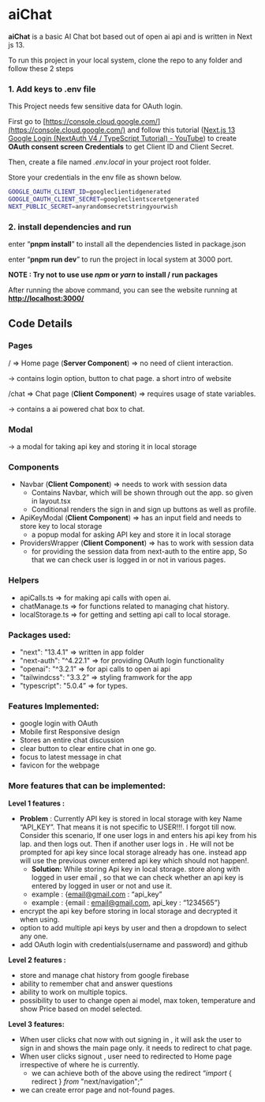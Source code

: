 # aiChat

**aiChat** is a basic AI Chat bot based out of open ai api and is written in Next js 13. 

To run this project in your local system, clone the repo to any folder and follow these 2 steps

### 1. Add keys to .env file

This Project needs few sensitive data for OAuth login.  

First go to [https://console.cloud.google.com/](https://console.cloud.google.com/) and follow this tutorial ([Next.js 13 Google Login (NextAuth V4 / TypeScript Tutorial) - YouTube](https://www.youtube.com/watch?v=6lCXM11Tgyg&t=1s)) to create **OAuth consent screen Credentials** to get Client ID and Client Secret. 

Then, create a file named *.env.local* in your project root folder.

Store your credentials in the env file as shown below.

```bash
GOOGLE_OAUTH_CLIENT_ID=googleclientidgenerated
GOOGLE_OAUTH_CLIENT_SECRET=googleclientsceretgenerated
NEXT_PUBLIC_SECRET=anyrandomsecretstringyourwish
```

### 2. install dependencies and run

enter  “**pnpm install**” to install all the dependencies listed in package.json

enter “**pnpm run dev**” to run the project in local system at 3000 port.

**NOTE : Try not to use use *npm* or *yarn* to install / run packages**

After running the above command, you can see the website running at **[http://localhost:3000/](http://localhost:3000/)**

## Code Details

### Pages

/ ⇒ Home page (**Server Component**) ⇒ no need of client interaction.

→ contains login option, button to chat page. a short intro of website

/chat ⇒ Chat page (**Client Component**) ⇒ requires usage of state variables.

→ contains a ai powered chat box to chat.

### Modal

→ a modal for taking api key and storing it in local storage

### Components

- Navbar (**Client Component**) ⇒ needs to work with session data
    - Contains Navbar, which will be shown through out the app. so given in layout.tsx
    - Conditional renders the sign in and sign up buttons as well as profile.
- ApiKeyModal (**Client Component**) ⇒ has an input field and needs to store key to local storage
    - a popup modal for asking API key and store it in local storage
- ProvidersWrapper (**Client Component**) ⇒ has to work with session data
    - for providing the session data from next-auth to the entire app, So that we can check user is logged in or not in various pages.

### Helpers

- apiCalls.ts ⇒ for making api calls with open ai.
- chatManage.ts ⇒ for functions related to managing chat history.
- localStorage.ts ⇒ for getting and setting api call to local storage.

### Packages used:

- "next": "13.4.1" ⇒ written in app folder
- "next-auth": "^4.22.1" ⇒ for providing OAuth login functionality
- "openai": "^3.2.1” ⇒ for api calls to open ai api
- "tailwindcss": "3.3.2” ⇒ styling framwork for the app
- "typescript": "5.0.4” ⇒ for types.

### Features Implemented:

- google login with OAuth
- Mobile first Responsive design
- Stores an entire chat discussion
- clear button to clear entire chat in one go.
- focus to latest message in chat
- favicon for the webpage

### More features that can be implemented:

**Level 1 features :**

- **Problem** : Currently API key is stored in local storage with key Name “API_KEY”. That means it is not specific to USER!!!. I forgot till now. Consider this scenario, If one user logs in and enters his api key from his lap. and then logs out. Then if another user logs in . He will not be prompted for api key since local storage already has one. instead app will use the previous owner entered api key which should not happen!.
    - **Solution:** While storing Api key in local storage. store along with logged in user email , so that we can check whether an api key is entered by logged in user or not and use it.
    - example : {email@gmail.com : “api_key”
    - example : {email : email@gmail.com, api_key : “1234565”}
- encrypt the api key before storing in local storage and decrypted it when using.
- option to add multiple api keys by user and then a dropdown to select any one.
- add OAuth login with credentials(username and password) and github

**Level 2 features :** 

- store and manage chat history from google firebase
- ability to remember chat and answer questions
- ability to work on multiple topics.
- possibility to user to change open ai model, max token, temperature and show Price based on model selected.

**Level 3 features:**

- When user clicks chat now with out signing in , it will ask the user to sign in and shows the main page only. it needs to redirect to chat page.
- When user clicks signout , user need to redirected to Home page irrespective of where he is currently.
    - we can achieve both of the above using the redirect “*import* { redirect } *from* "next/navigation";”
- we can create error page and not-found pages.